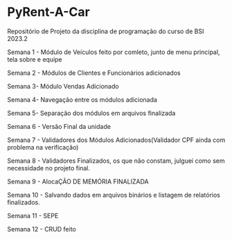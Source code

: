 # PyRent-A-Car
Repositório de Projeto da disciplina de programação do curso de BSI 2023.2

Semana 1 - Módulo de Veículos feito por comleto, junto de menu principal, tela sobre e equipe

Semana 2 - Módulos de Clientes e Funcionários adicionados

Semana 3- Módulo Vendas Adicionado

Semana 4- Navegação entre os módulos adicionada

Semana 5- Separação dos módulos em arquivos finalizada

Semana 6 - Versão Final da unidade 

Semana 7 - Validadores dos Módulos Adicionados(Validador CPF ainda com problema na verificação)

Semana 8 - Validadores Finalizados, os que não constam, julguei como sem necessidade no projeto final.

Semana 9 - AlocaÇÃO DE MEMÓRIA FINALIZADA

Semana 10 - Salvando dados em arquivos binários e listagem de relatórios finalizados.

Semana 11 - SEPE

Semana 12 - CRUD feito 